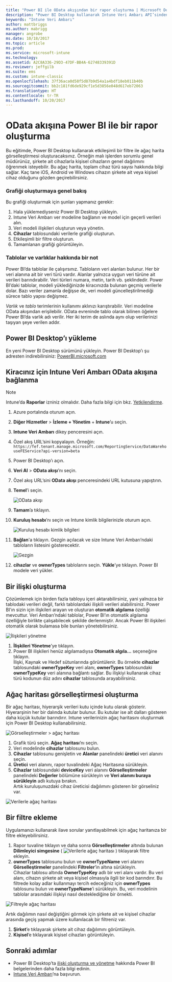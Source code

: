 ```yaml
---
title: "Power BI ile OData akışından bir rapor oluşturma | Microsoft Docs"
description: "Power BI Desktop kullanarak Intune Veri Ambarı API’sinden etkileşimli bir filtre ile ağaç harita görselleştirmesi oluşturun."
keywords: "Intune Veri Ambarı"
author: mattbriggs
ms.author: mabrigg
manager: angrobe
ms.date: 10/18/2017
ms.topic: article
ms.prod: 
ms.service: microsoft-intune
ms.technology: 
ms.assetid: A2C8A336-29D3-47DF-BB4A-62748339391D
ms.reviewer: jeffgilb
ms.suite: ems
ms.custom: intune-classic
ms.openlocfilehash: 37f36aca0d58f5d87b9d54a1a4bdf18eb011b40b
ms.sourcegitcommit: bb2c181fd6de929cf1e5d3856e048d617eb72063
ms.translationtype: HT
ms.contentlocale: tr-TR
ms.lasthandoff: 10/20/2017
---
```

# <a name="create-a-report-from-the-odata-feed-with-power-bi"></a>OData akışına Power BI ile bir rapor oluşturma

Bu eğitimde, Power BI Desktop kullanarak etkileşimli bir filtre ile ağaç harita görselleştirmesi oluşturacaksınız. Örneğin malı işlerden sorumlu genel müdürünüz, şirkete ait cihazlarla kişisel cihazların genel dağılımını öğrenmek isteyebilir. Bu ağaç harita, toplam cihaz türü sayısı hakkında bilgi sağlar. Kaç tane iOS, Android ve Windows cihazın şirkete ait veya kişisel cihaz olduğunu gözden geçirebilirsiniz.

### <a name="overview-of-creating-the-chart"></a>Grafiği oluşturmaya genel bakış

Bu grafiği oluşturmak için şunları yapmanız gerekir:
1. Hala yüklemediyseniz Power BI Desktop yükleyin.
2. Intune Veri Ambarı ver modeline bağlanın ve model için geçerli verileri alın.
3. Veri modeli ilişkileri oluşturun veya yönetin.
4. **Cihazlar** tablosundaki verilerle grafiği oluşturun.
5. Etkileşimli bir filtre oluşturun.
6. Tamamlanan grafiği görüntüleyin.

### <a name="a-note-about-tables-and-entities"></a>Tablolar ve varlıklar hakkında bir not

Power BI’da tablolar ile çalışırsınız. Tabloların veri alanları bulunur. Her bir veri alanına ait bir veri türü vardır. Alanlar yalnızca uygun veri türüne ait verileri barındırabilir. Veri türleri numara, metin, tarih vb. şeklindedir. Power BI’daki tablolar, modeli yüklediğinizde kiracınızda bulunan geçmiş verilerle dolar. Bazı veriler zamanla değişse de, veri modeli güncelleştirilmediği sürece tablo yapısı değişmez.

_Varlık_ ve _tablo_ terimlerinin kullanımı aklınızı karıştırabilir. Veri modeline OData akışından erişilebilir. OData evreninde tablo olarak bilinen öğelere Power BI’da varlık adı verilir. Her iki terim de aslında aynı olup verilerinizi taşıyan şeye verilen addır.

## <a name="install-power-bi-desktop"></a>Power BI Desktop’ı yükleme

En yeni Power BI Desktop sürümünü yükleyin. Power BI Desktop’ı şu adresten indirebilirsiniz: [PowerBI.microsoft.com](https://powerbi.microsoft.com/desktop)

## <a name="connect-to-the-odata-feed-for-the-intune-data-warehouse-for-your-tenant"></a>Kiracınız için Intune Veri Ambarı OData akışına bağlanma

> [!Note]  
> Intune’da **Raporlar** izniniz olmalıdır. Daha fazla bilgi için bkz. [Yetkilendirme](reports-api-url.md).

1. Azure portalında oturum açın.
2. **Diğer Hizmetler** > **İzleme + Yönetim** + **Intune**’u seçin.
3. **Intune Veri Ambarı** dikey penceresini açın.
4. Özel akış URL’sini kopyalayın. Örneğin: `https://fef.tenant.manage.microsoft.com/ReportingService/DataWarehouseFEService?api-version=beta`
5. Power BI Desktop’ı açın.
6. **Veri Al** > **OData akışı**’nı seçin.
7. Özel akış URL’sini **OData akışı** penceresindeki URL kutusuna yapıştırın.
8. **Temel**’i seçin.

    ![OData akışı](media/reports-create-01-odatafeed.png)

9. **Tamam**’a tıklayın.
10. **Kuruluş hesabı**’nı seçin ve Intune kimlik bilgilerinizle oturum açın. 

    ![Kuruluş hesabı kimlik bilgileri](media/reports-create-02-org-account.png)

11. **Bağlan**'a tıklayın. Gezgin açılacak ve size Intune Veri Ambarı’ndaki tabloların listesini gösterecektir. 

    ![Gezgin](media/reports-create-02-loadentities.png)

12. **cihazlar** ve **ownerTypes** tablolarını seçin.  **Yükle**’ye tıklayın. Power BI modele veri yükler.

## <a name="create-a-relationship"></a>Bir ilişki oluşturma 

Çözümlemek için birden fazla tabloyu içeri aktarabilirsiniz, yani yalnızca bir tablodaki verileri değil, farklı tablolardaki ilişkili verileri alabilirsiniz.  Power BI’ın sizin için ilişkileri arayan ve oluşturan **otomatik algılama** özelliği mevcuttur. Veri Ambarı’ndaki tablolar, Power BI’ın otomatik algılama özelliğiyle birlikte çalışabilecek şekilde derlenmiştir. Ancak Power BI ilişkileri otomatik olarak bulamasa bile bunları yönetebilirsiniz.

![İlişkileri yönetme](media/reports-create-03-managerelationships.png)

1. **İlişkileri Yönetme**’ye tıklayın.
2. Power BI ilişkileri henüz algılamadıysa **Otomatik algıla...** seçeneğine tıklayın.  
İlişki, Kaynak ve Hedef sütunlarında görüntülenir. Bu örnekte **cihazlar** tablosundaki **ownerTypeKey** veri alanı, **ownerTypes** tablosundaki **ownerTypeKey** veri alanına bağlantı sağlar. Bu ilişkiyi kullanarak cihaz türü kodunun düz adını **cihazlar** tablosunda arayabilirsiniz.

## <a name="create-a-treemap-visualization"></a>Ağaç haritası görselleştirmesi oluşturma

Bir ağaç haritası, hiyerarşik verileri kutu içinde kutu olarak gösterir. Hiyerarşinin her bir dalında kutular bulunur. Bu kutular ise alt dalları gösteren daha küçük kutular barındırır. Intune verilerinizin ağaç haritasını oluşturmak için Power BI Desktop kullanabilirsiniz.

![Görselleştirmeler > ağaç haritası](media/reports-create-03-treemap.png)

1. Grafik türü seçin. **Ağaç haritası**’nı seçin.
2. Veri modelinde **cihazlar** tablosunu bulun.
3. **Cihazlar** tablosunu genişletin ve **Alanlar** panelindeki **üretici** veri alanını seçin.
4. **Üretici** veri alanını, rapor tuvalindeki Ağaç Haritasına sürükleyin.
5. **Cihazlar** tablosundaki **deviceKey** veri alanını **Görselleştirmeler** panelindeki **Değerler** bölümüne sürükleyin ve **Veri alanını buraya sürükleyin** adlı kutuya bırakın.  
Artık kuruluşunuzdaki cihaz üreticisi dağılımını gösteren bir görseliniz var.

![Verilerle ağaç haritası](media/reports-create-06-treemapwdata.png)

## <a name="add-a-filter"></a>Bir filtre ekleme

Uygulamanızı kullanarak ilave sorular yanıtlayabilmek için ağaç haritanıza bir filtre ekleyebilirsiniz. 

1. Rapor tuvaline tıklayın ve daha sonra **Görselleştirmeler** altında bulunan **Dilimleyici simgesine** ( ![Verilerle ağaç haritası](media/reports-create-slicer.png) ) tıklayarak filtre ekleyin.
2. **ownerTypes** tablosunu bulun ve **ownerTypeName** veri alanını **Görselleştirmeler** panelindeki **Filtreler**’in altına sürükleyin.  
   Cihazlar tablosu altında **OwnerTypeKey** adlı bir veri alanı vardır. Bu veri alanı, cihazın şirkete ait veya kişisel olmasıyla ilgili bir kod barındırır. Bu filtrede kolay adlar kullanmayı tercih edeceğiniz için **ownerTypes** tablosunu bulun ve **ownerTypeName**’i sürükleyin. Bu, veri modelinin tablolar arasındaki ilişkiyi nasıl desteklediğine bir örnekti.

![Filtreyle ağaç haritası](media/reports-create-08_ownertype.png)

Artık dağılımın nasıl değiştiğini görmek için şirkete ait ve kişisel cihazlar arasında geçiş yapmak üzere kullanılacak bir filtreniz var.

1. **Şirket**’e tıklayarak şirkete ait cihaz dağılımını görüntüleyin.
2. **Kişisel**’e tıklayarak kişisel cihazları görüntüleyin.

## <a name="next-steps"></a>Sonraki adımlar

 - Power BI Desktop’ta [ilişki oluşturma ve yönetme](https://powerbi.microsoft.com/documentation/powerbi-desktop-create-and-manage-relationships/) hakkında Power BI belgelerinden daha fazla bilgi edinin.
 - [Intune Veri Ambarı](https://docs.microsoft.com/intune/reports-ref-data-model)’na başvurun.